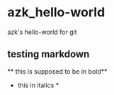 # azk_hello-world
azk's hello-world for git

## testing markdown

** this is supposed to be in bold**
* this in italics *
